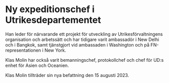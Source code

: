 # Ny expeditionschef i Utrikesdepartementet

Han leder för närvarande ett projekt för utveckling av Utrikesförvaltningens organisation och arbetssätt och har tidigare varit ambassadör i New Delhi och i Bangkok, samt tjänstgjort vid ambassaden i Washington och på FN\-representationen i New York.

Klas Molin har också varit bemanningschef, protokollchef och chef för UD:s enhet för Asien och Oceanien.

Klas Molin tillträder sin nya befattning den 15 augusti 2023\.
